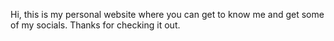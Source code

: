 Hi, this is my personal website where you can get to know me and get some of my socials. Thanks for checking it out.
